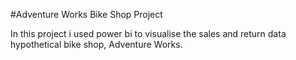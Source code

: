 #Adventure Works Bike Shop Project

In this project i used power bi to visualise the sales and return data hypothetical bike shop, Adventure Works.
